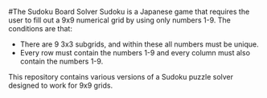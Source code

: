 #The Sudoku Board Solver
Sudoku is a Japanese game that requires the user to fill out a 9x9 numerical grid by using only numbers 1-9. The conditions are that:
* There are 9 3x3 subgrids, and within these all numbers must be unique.
* Every row must contain the numbers 1-9 and every column must also contain the numbers 1-9.


This repository contains various versions of a Sudoku puzzle solver designed to work for 9x9 grids. 

